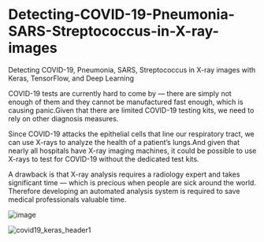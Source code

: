 # Detecting-COVID-19-Pneumonia-SARS-Streptococcus-in-X-ray-images
Detecting COVID-19, Pneumonia, SARS, Streptococcus  in X-ray images with Keras, TensorFlow, and Deep Learning


COVID-19 tests are currently hard to come by — there are simply not enough of them and they cannot be manufactured fast enough, which is causing panic.Given that there are limited COVID-19 testing kits, we need to rely on other diagnosis measures.

Since COVID-19 attacks the epithelial cells that line our respiratory tract, we can use X-rays to analyze the health of a patient’s lungs.And given that nearly all hospitals have X-ray imaging machines, it could be possible to use X-rays to test for COVID-19 without the dedicated test kits.

A drawback is that X-ray analysis requires a radiology expert and takes significant time — which is precious when people are sick around the world. Therefore developing an automated analysis system is required to save medical professionals valuable time.

![image](https://user-images.githubusercontent.com/54509188/127798053-f32879f7-14e4-41cf-bd0d-b7f41cf1704f.png)

![covid19_keras_header1](https://user-images.githubusercontent.com/54509188/127799706-c56554eb-4711-448c-9562-37f7946bfb18.jpg)

